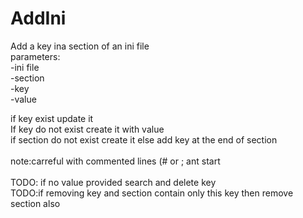 # AddIni
Add a key ina section of an ini file<BR>
parameters: <BR>
   -ini file<BR>
   -section<BR>
   -key<BR>
   -value<BR>
   
if key exist update it<BR>
If key do not exist create it with value<BR>
if section do not exist create it else add key at the end of section<BR>
<BR>
note:carreful with commented lines (# or ; ant start<BR>
<BR>
TODO: if no value provided search and delete key<BR>
TODO:if removing key and section contain only this key then remove section also<BR>
